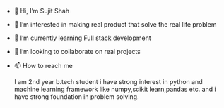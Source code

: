 - 👋 Hi, I’m Sujit Shah
- 👀 I’m interested in making real product that solve the real life problem
- 🌱 I’m currently learning Full stack development
- 💞️ I’m looking to collaborate on real projects 
- 📫 How to reach me 

  I am 2nd year b.tech student i have strong interest in python and machine learning framework like numpy,scikit learn,pandas etc.
  and i have strong foundation in problem solving.

<!---
suji7724/suji7724 is a ✨ special ✨ repository because its `README.md` (this file) appears on your GitHub profile.
You can click the Preview link to take a look at your changes.
--->
